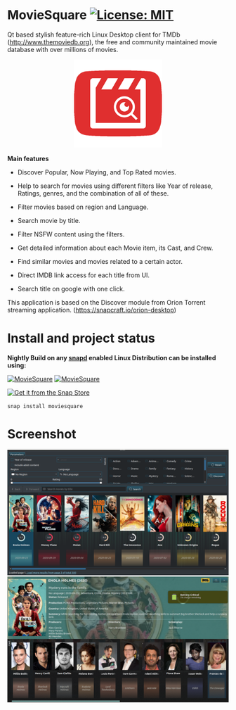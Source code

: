 # MovieSquare  [![License: MIT](https://img.shields.io/badge/License-MIT-yellow.svg)](https://opensource.org/licenses/MIT)
Qt based stylish feature-rich  Linux Desktop client for TMDb (http://www.themoviedb.org), the free and community maintained movie database with over millions of movies.

<p align="center">
  <img width="200" height="200" src="https://github.com/keshavbhatt/moviesquare/blob/main/src/icons/app/icon-256.png?raw=true">
</p>

**Main features**

- Discover Popular, Now Playing, and Top Rated movies.

- Help to search for movies using different filters like Year of release, Ratings, genres, and the combination of all of these.

- Filter movies based on region and Language.

- Search movie by title.

- Filter NSFW content using the filters.

- Get detailed information about each Movie item,  its Cast, and Crew.

- Find similar movies and movies related to a certain actor.

- Direct IMDB link access for each title from UI.

- Search title on google with one click.

This application is based on the Discover module from Orion Torrent streaming application. (https://snapcraft.io/orion-desktop)

# Install and project status


﻿**Nightly Build on any [snapd](https://docs.snapcraft.io/installing-snapd) enabled Linux Distribution can be installed using:**

﻿[![MovieSquare](https://snapcraft.io/moviesquare/badge.svg)](https://snapcraft.io/moviesquare) [![MovieSquare](https://snapcraft.io/moviesquare/trending.svg?name=0)](https://snapcraft.io/moviesquare)

[![Get it from the Snap Store](https://snapcraft.io/static/images/badges/en/snap-store-black.svg)](https://snapcraft.io/moviesquare)

    snap install moviesquare


# Screenshot
![MovieSquare Application for Linux Desktop](https://github.com/keshavbhatt/moviesquare/blob/main/screenshots/1.png?raw=true)
![MovieSquare Application for Linux showing movie detail](https://github.com/keshavbhatt/moviesquare/blob/main/screenshots/2.png?raw=true)


